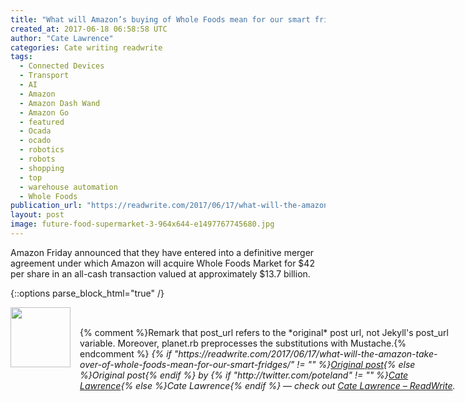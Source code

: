 ```yaml
---
title: "What will Amazon’s buying of Whole Foods mean for our smart fridges?"
created_at: 2017-06-18 06:58:58 UTC
author: "Cate Lawrence"
categories: Cate writing readwrite
tags: 
  - Connected Devices
  - Transport
  - AI
  - Amazon
  - Amazon Dash Wand
  - Amazon Go
  - featured
  - Ocada
  - ocado
  - robotics
  - robots
  - shopping
  - top
  - warehouse automation
  - Whole Foods
publication_url: "https://readwrite.com/2017/06/17/what-will-the-amazon-take-over-of-whole-foods-mean-for-our-smart-fridges/"
layout: post
image: future-food-supermarket-3-964x644-e1497767745680.jpg
---
```

Amazon Friday&nbsp;announced that they have entered into a definitive merger agreement under which Amazon will acquire Whole Foods Market for $42 per share in an all-cash transaction valued at approximately $13.7 billion.


{::options parse_block_html="true" /}
<div class="author">
   <img src="http://www.rss-specifications.com/rss-spec-rss.gif" style="width: 96px; height: 96;">
   <span style="position: absolute; padding: 32px 15px;">{% comment %}Remark that post_url refers to the *original* post url, not Jekyll's post_url variable. Moreover, planet.rb preprocesses the substitutions with Mustache.{% endcomment %}
      <i>{% if "https://readwrite.com/2017/06/17/what-will-the-amazon-take-over-of-whole-foods-mean-for-our-smart-fridges/" != "" %}<a href="https://readwrite.com/2017/06/17/what-will-the-amazon-take-over-of-whole-foods-mean-for-our-smart-fridges/">Original post</a>{% else %}Original post{% endif %} by {% if "http://twitter.com/poteland" != "" %}<a href="http://twitter.com/poteland">Cate Lawrence</a>{% else %}Cate Lawrence{% endif %} &mdash; check out <a href="https://readwrite.com">Cate Lawrence – ReadWrite</a>.</i>
  </span>
</div>
